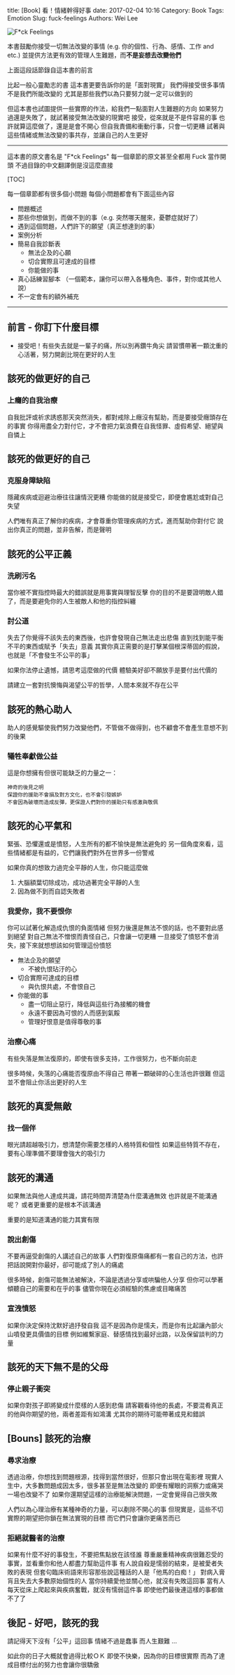 title: [Book] 看！情緒幹得好事
date: 2017-02-04 10:16
Category: Book
Tags: Emotion
Slug: fuck-feelings
Authors: Wei Lee

![F*ck Feelings](/images/books/tLNg7CJ.jpg)

本書鼓勵你接受一切無法改變的事情 (e.g. 你的個性、行為、感情、工作 and etc.)
並提供方法更有效的管理人生難題，而**不是妄想去改變他們**

<!--more-->

上面這段話節錄自這本書的前言

比起一般心靈勵志的書
這本書更要告訴你的是「面對現實」
我們得接受很多事情不是我們所能改變的
尤其是那些我們以為只要努力就一定可以做到的

但這本書也試圖提供一些實際的作法，給我們一點面對人生難題的方向
如果努力過還是失敗了，就試著接受無法改變的現實吧
接受，從來就是不是件容易的事
也許就算這麼做了，還是是會不開心
但自我責備和衝動行事，只會一切更糟
試著與這些情緒或無法改變的事共存，並讓自己的人生更好

---

這本書的原文書名是 "F*ck Feelings"
每一個章節的原文甚至全都用 Fuck 當作開頭
不過目錄的中文翻譯倒是沒這麼直接

[TOC]

每一個章節都有很多個小問題
每個小問題都會有下面這些內容

* 問題概述
* 那些你想做到，而做不到的事（e.g. 突然哪天醒來，憂鬱症就好了）
* 遇到這個問題，人們許下的願望（真正想達到的事）
* 案例分析
* 簡易自我診斷表
    * 無法企及的心願
    * 切合實際且可達成的目標
    * 你能做的事
* 真心話練習腳本 （一個範本，讓你可以帶入各種角色、事件，對你或其他人說）
* 不一定會有的額外補充

---

## 前言 - 你訂下什麼目標

* 接受吧！有些失去就是一輩子的痛，所以別再鑽牛角尖
  請習慣帶著一顆沈重的心活著，努力開創比現在更好的人生

## 該死的做更好的自己

### 上癮的自我治療

自我批評或祈求誘惑那天突然消失，都對戒除上癮沒有幫助，而是要接受癮頭存在的事實
你得用盡全力對付它，才不會把力氣浪費在自我怪罪、虛假希望、絕望與自憐上

## 該死的做更好的自己

### 克服身障缺陷

隱藏疾病或迴避治療往往讓情況更糟
你能做的就是接受它，即便會尷尬或對自己失望

人們唯有真正了解你的疾病，才會尊重你管理疾病的方式，進而幫助你對付它
說出你真正的問題，並非告解，而是聲明

## 該死的公平正義

### 洗刷污名

當你被不實指控時最大的錯誤就是用事實與理智反擊
你的目的不是要證明敵人錯了，而是要避免你的人生被敵人和他的指控糾纏

### 討公道

失去了你覺得不該失去的東西後，也許會發現自己無法走出悲傷
直到找到能平衡不平的東西或賦予「失去」意義
其實你真正需要的是打擊某個根深蒂固的假說，也就是「不會發生不公平的事」

如果你法停止遺憾，請思考這麼做的代價
體驗美好卻不願放手是要付出代價的

請建立一套對抗懊悔與渴望公平的哲學，人間本來就不存在公平

## 該死的熱心助人

助人的感覺驅使我們努力改變他們，不管做不做得到，也不顧會不會產生意想不到的後果

### 犧牲奉獻做公益

這是你想擁有但很可能缺乏的力量之一：

```text
神奇的後見之明
保證你的援助不會損及對方文化，也不會引發嫉妒
不會因為破壞而造成反彈，更保證人們對你的援助只有感激與敬佩
```

## 該死的心平氣和

緊張、恐懼還或是憤怒，人生所有的都不愉快是無法避免的
另一個角度來看，這些情緒都是有益的，它們讓我們對外在世界多一份警戒

如果你真的想致力過完全平靜的人生，你只能這麼做

1. 大腦額葉切除成功，成功過著完全平靜的人生
2. 因為做不到而自認失敗者

### 我愛你，我不要恨你

你可以試著化解造成仇恨的負面情緒
但努力後還是無法不恨的話，也不要對此感到絕望
對自己無法不憎恨而責怪自己，只會讓一切更糟
一旦接受了憤怒不會消失，接下來就想想該如何管理這份憤怒

* 無法企及的願望
    * 不被仇恨玷汙的心
* 切合實際可達成的目標
    * 與仇恨共處，不會恨自己
* 你能做的事
    * 盡一切阻止惡行，降低與這些行為接觸的機會
    * 永遠不要因為可恨的人而感到氣餒
    * 管理好恨意是值得尊敬的事

### 治療心痛

有些失落是無法復原的，即使有很多支持，工作很努力，也不斷向前走

很多時候，失落的心痛能否復原由不得自己
帶著一顆破碎的心生活也許很難
但這並不會阻止你活出更好的人生

## 該死的真愛無敵

### 找一個伴

眼光請超越吸引力，想清楚你需要怎樣的人格特質和個性
如果這些特質不存在，要有心理準備不要理會強大的吸引力

## 該死的溝通

如果無法與他人達成共識，請花時間弄清楚為什麼溝通無效
也許就是不能溝通呢？
或者更重要的是根本不該溝通

重要的是知道溝通的能力其實有限

### 說出創傷

不要再逼受創傷的人講述自己的故事
人們對復原傷痛都有一套自己的方法，也許把話說開對你最好，卻可能成了別人的痛處

很多時候，創傷可能無法被解決，不論是透過分享或哄騙他人分享
但你可以學著傾聽自己的需要和在乎的事
儘管你現在必須經驗的焦慮或目睹痛苦

### 宣洩憤怒

如果你決定保持沈默好過抒發自我
這不是因為你是懦夫，而是你有比起讓內部火山噴發更具價值的目標
例如維繫家庭、替感情找到最好出路，以及保留談判的力量

## 該死的天下無不是的父母

### 停止親子衝突

如果你對孩子即將變成什麼樣的人感到悲傷
請客觀看待他的長處，不要混肴真正的他與你期望的他，兩者差距有如鴻溝
尤其你的期待可能帶著成見和錯誤

## [Bouns] 該死的治療

### 尋求治療

透過治療，你想找到問題根源，找得到當然很好，但那只會出現在電影裡
現實人生中，大多數問題成因太多，很多甚至是無法改變的
即便有耀眼的洞察力或痛哭一場也改變不了
如果你還期望這樣的治療能解決問題，一定會覺得自己很失敗

人們以為心理治療有某種神奇的力量，可以剷除不開心的事
但現實是，這些不切實際的期望把你鎖在無法實現的目標
而它們只會讓你更痛苦而已

### 拒絕就醫者的治療

如果有什麼不好的事發生，不要把焦點放在該怪誰
尊重嚴重精神疾病很難忍受的事實，並看重你和他人都盡力幫助這件事
有人說自殺是懦弱的結束，是被愛者失敗的表現
但套句臨床術語來形容那些說這種話的人是「他馬的白痴！」
對病入膏肓且失去大多數原始個性的人
當你持續愛他並關心他，就沒有失敗這回事
當有人每天從床上爬起來與疾病奮戰，就沒有懦弱這件事
即使他們最後連這樣的事都做不了了

## 後記 - 好吧，該死的我

請記得天下沒有「公平」這回事
情緒不過是蠢事
而人生艱難 ...

如此你的日子大概就會過得比較ＯＫ
即使不快樂，因為你的目標很實際
而為了達成目標付出的努力也會讓你很驕傲

